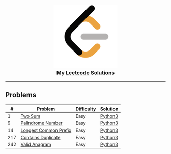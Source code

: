 <h3 align="center">
    <br><a href="https://leetcode.com/dflkjwfklwejiklwe/"><img src="./leetcode.png" width="200"></a>
    <br>My <a href="https://leetcode.com">Leetcode</a> Solutions
</h3>

<hr>

## Problems
|  #  | Problem | Difficulty | Solution |
| --- | ----- | ----- | -------- |
|1| [Two Sum](https://leetcode.com/problems/two-sum) | Easy | [Python3](./solutions/python3/easy/1.py)
|9| [Palindrome Number](https://leetcode.com/problems/palindrome-number/) | Easy | [Python3](./solutions/python3/easy/9.py)
|14| [Longest Common Prefix](https://leetcode.com/problems/longest-common-prefix/) | Easy | [Python3](./solutions/python3/easy/14.py)
|217| [Contains Duplicate](https://leetcode.com/problems/contains-duplicate/) | Easy | [Python3](./solutions/python3/easy/217.py)
|242| [Valid Anagram](https://leetcode.com/problems/valid-anagram/) | Easy | [Python3](./solutions/python3/easy/242.py)